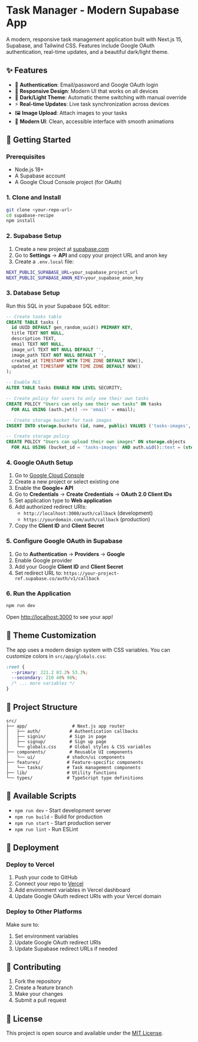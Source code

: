 # Task Manager - Modern Supabase App

A modern, responsive task management application built with Next.js 15, Supabase, and Tailwind CSS. Features include Google OAuth authentication, real-time updates, and a beautiful dark/light theme.

## ✨ Features

- 🔐 **Authentication**: Email/password and Google OAuth login
- 📱 **Responsive Design**: Modern UI that works on all devices
- 🌙 **Dark/Light Theme**: Automatic theme switching with manual override
- ⚡ **Real-time Updates**: Live task synchronization across devices
- 🖼️ **Image Upload**: Attach images to your tasks
- 🎨 **Modern UI**: Clean, accessible interface with smooth animations

## 🚀 Getting Started

### Prerequisites

- Node.js 18+
- A Supabase account
- A Google Cloud Console project (for OAuth)

### 1. Clone and Install

```bash
git clone <your-repo-url>
cd supabase-recipe
npm install
```

### 2. Supabase Setup

1. Create a new project at [supabase.com](https://supabase.com)
2. Go to **Settings** → **API** and copy your project URL and anon key
3. Create a `.env.local` file:

```bash
NEXT_PUBLIC_SUPABASE_URL=your_supabase_project_url
NEXT_PUBLIC_SUPABASE_ANON_KEY=your_supabase_anon_key
```

### 3. Database Setup

Run this SQL in your Supabase SQL editor:

```sql
-- Create tasks table
CREATE TABLE tasks (
  id UUID DEFAULT gen_random_uuid() PRIMARY KEY,
  title TEXT NOT NULL,
  description TEXT,
  email TEXT NOT NULL,
  image_url TEXT NOT NULL DEFAULT '',
  image_path TEXT NOT NULL DEFAULT '',
  created_at TIMESTAMP WITH TIME ZONE DEFAULT NOW(),
  updated_at TIMESTAMP WITH TIME ZONE DEFAULT NOW()
);

-- Enable RLS
ALTER TABLE tasks ENABLE ROW LEVEL SECURITY;

-- Create policy for users to only see their own tasks
CREATE POLICY "Users can only see their own tasks" ON tasks
  FOR ALL USING (auth.jwt() ->> 'email' = email);

-- Create storage bucket for task images
INSERT INTO storage.buckets (id, name, public) VALUES ('tasks-images', 'tasks-images', true);

-- Create storage policy
CREATE POLICY "Users can upload their own images" ON storage.objects
  FOR ALL USING (bucket_id = 'tasks-images' AND auth.uid()::text = (storage.foldername(name))[1]);
```

### 4. Google OAuth Setup

1. Go to [Google Cloud Console](https://console.cloud.google.com/)
2. Create a new project or select existing one
3. Enable the **Google+ API**
4. Go to **Credentials** → **Create Credentials** → **OAuth 2.0 Client IDs**
5. Set application type to **Web application**
6. Add authorized redirect URIs:
   - `http://localhost:3000/auth/callback` (development)
   - `https://yourdomain.com/auth/callback` (production)
7. Copy the **Client ID** and **Client Secret**

### 5. Configure Google OAuth in Supabase

1. Go to **Authentication** → **Providers** → **Google**
2. Enable Google provider
3. Add your Google **Client ID** and **Client Secret**
4. Set redirect URL to: `https://your-project-ref.supabase.co/auth/v1/callback`

### 6. Run the Application

```bash
npm run dev
```

Open [http://localhost:3000](http://localhost:3000) to see your app!

## 🎨 Theme Customization

The app uses a modern design system with CSS variables. You can customize colors in `src/app/globals.css`:

```css
:root {
  --primary: 221.2 83.2% 53.3%;
  --secondary: 210 40% 96%;
  /* ... more variables */
}
```

## 📁 Project Structure

```
src/
├── app/                 # Next.js app router
│   ├── auth/           # Authentication callbacks
│   ├── signin/         # Sign in page
│   ├── signup/         # Sign up page
│   └── globals.css     # Global styles & CSS variables
├── components/         # Reusable UI components
│   └── ui/            # shadcn/ui components
├── features/          # Feature-specific components
│   └── tasks/         # Task management components
├── lib/               # Utility functions
└── types/             # TypeScript type definitions
```

## 🔧 Available Scripts

- `npm run dev` - Start development server
- `npm run build` - Build for production
- `npm run start` - Start production server
- `npm run lint` - Run ESLint

## 🚀 Deployment

### Deploy to Vercel

1. Push your code to GitHub
2. Connect your repo to [Vercel](https://vercel.com)
3. Add environment variables in Vercel dashboard
4. Update Google OAuth redirect URIs with your Vercel domain

### Deploy to Other Platforms

Make sure to:

1. Set environment variables
2. Update Google OAuth redirect URIs
3. Update Supabase redirect URLs if needed

## 🤝 Contributing

1. Fork the repository
2. Create a feature branch
3. Make your changes
4. Submit a pull request

## 📄 License

This project is open source and available under the [MIT License](LICENSE).
